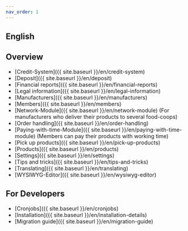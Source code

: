 ```yaml
---
nav_order: 1
---
```

## English

## Overview

* [Credit-System]({{ site.baseurl }}/en/credit-system)
* [Deposit]({{ site.baseurl }}/en/deposit)
* [Financial reports]({{ site.baseurl }}/en/financial-reports)
* [Legal information]({{ site.baseurl }}/en/legal-information)
* [Manufacturers]({{ site.baseurl }}/en/manufacturers)
* [Members]({{ site.baseurl }}/en/members)
* [Network-Module]({{ site.baseurl }}/en/network-module) (For manufacturers who deliver their products to several food-coops)
* [Order handling]({{ site.baseurl }}/en/order-handling)
* [Paying-with-time-Module]({{ site.baseurl }}/en/paying-with-time-module) (Members can pay their products with working time)
* [Pick up products]({{ site.baseurl }}/en/pick-up-products)
* [Products]({{ site.baseurl }}/en/products)
* [Settings]({{ site.baseurl }}/en/settings)
* [Tips and tricks]({{ site.baseurl }}/en/tips-and-tricks)
* [Translating]({{ site.baseurl }}/en/translating)
* [WYSIWYG-Editor]({{ site.baseurl }}/en/wysiwyg-editor)

## For Developers
* [Cronjobs]({{ site.baseurl }}/en/cronjobs)
* [Installation]({{ site.baseurl }}/en/installation-details)
* [Migration guide]({{ site.baseurl }}/en/migration-guide)

